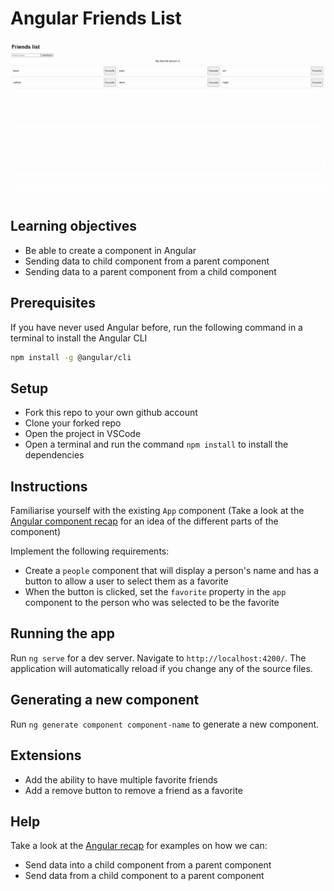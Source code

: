 # Angular Friends List

![Angular friends list](./images/angular-friends-list.gif)

## Learning objectives

- Be able to create a component in Angular
- Sending data to child component from a parent component
- Sending data to a parent component from a child component

## Prerequisites

If you have never used Angular before, run the following command in a terminal to install the Angular CLI

```bash
npm install -g @angular/cli
```

## Setup

- Fork this repo to your own github account
- Clone your forked repo
- Open the project in VSCode
- Open a terminal and run the command `npm install` to install the dependencies

## Instructions

Familiarise yourself with the existing `App` component (Take a look at the [Angular component recap](https://github.com/boolean-uk/angular-recap/blob/main/components.md) for an idea of the different parts of the component)

Implement the following requirements:

  <!-- - Create a `people` component using the Angular cli.
    - Take a look at the [Generating a new component section](#generating-a-new-component) for a refresher on how to do this
  - Using the files within the `template` folder, populate the html and css for your newly created component.
  - Add an input to your `people` component so that you can accept the name of the person you would like to display.
    - Take a look at the [Component inputs section](https://github.com/boolean-uk/angular-recap/blob/main/README.md#component-inputs) for a refresher on how to do this
  - Add an output to your `people` component so that when a user clicks the `Favourite` button, you set the favorite property in the `App` component to the person that was clicked
    - Take a look at the [Component outputs section](https://github.com/boolean-uk/angular-recap/blob/main/README.md#component-outputs) -->

- Create a `people` component that will display a person's name and has a button to allow a user to select them as a favorite
- When the button is clicked, set the `favorite` property in the `app` component to the person who was selected to be the favorite

## Running the app

Run `ng serve` for a dev server. Navigate to `http://localhost:4200/`. The application will automatically reload if you change any of the source files.

## Generating a new component

Run `ng generate component component-name` to generate a new component.

## Extensions

- Add the ability to have multiple favorite friends
- Add a remove button to remove a friend as a favorite

## Help

Take a look at the [Angular recap](https://github.com/boolean-uk/angular-recap/blob/main/README.md) for examples on how we can:

- Send data into a child component from a parent component
- Send data from a child component to a parent component
